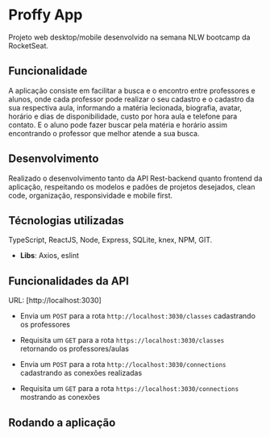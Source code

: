# Proffy App

Projeto web desktop/mobile desenvolvido na semana NLW bootcamp da RocketSeat.


## Funcionalidade

A aplicação consiste em facilitar a busca e o encontro entre professores e alunos, onde cada professor
pode realizar o seu cadastro e o cadastro da sua respectiva aula, informando a matéria lecionada,
biografia, avatar, horário e dias de disponibilidade, custo por hora aula e telefone para contato.
E o aluno pode fazer buscar pela matéria e horário assim encontrando o professor que melhor 
atende a sua busca.

## Desenvolvimento

Realizado o desenvolvimento tanto da API Rest-backend quanto frontend da aplicação, 
respeitando os modelos e padões de projetos desejados, clean code, organização, 
responsividade e mobile first.


## Técnologias utilizadas

TypeScript, ReactJS, Node, Express, SQLite, knex, NPM, GIT.
- **Libs**: Axios, eslint


## Funcionalidades da API

URL: [http://localhost:3030]

- Envia um `POST` para a rota `http://localhost:3030/classes` cadastrando os professores
- Requisita um `GET` para a rota `https://localhost:3030/classes` retornando os professores/aulas

- Envia um `POST` para a rota `http://localhost:3030/connections` cadastrando as conexões realizadas
- Requisita um `GET` para a rota `https://localhost:3030/connections` mostrando as conexões


## Rodando a aplicação
